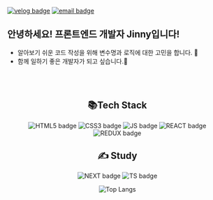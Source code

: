 [![velog badge](https://img.shields.io/badge/velog-20C997.svg?&style=flat-square&logo=velog&logoColor=white)](https://velog.io/@ybj1227)
[![email badge](https://img.shields.io/badge/Gmail-EA4335?&style=flat-square&logo=naver&logoColor=white)](mailto:byjin98@gmail.com)


## 안녕하세요! 프론트엔드 개발자 Jinny입니다!
- 알아보기 쉬운 코드 작성을 위해 변수명과 로직에 대한 고민을 합니다. 🤔
- 함께 일하기 좋은 개발자가 되고 싶습니다.🥴

<br/>
<br/>

<h2 align="center">📚Tech Stack</h2>

<div align="center">

![HTML5 badge](https://img.shields.io/badge/HTML5-E34F26?style=flat-square&logo=HTML5&logoColor=white)
![CSS3 badge](https://img.shields.io/badge/CSS3-1572B6?style=flat-square&logo=CSS3&logoColor=white)
![JS badge](https://img.shields.io/badge/JAVASCRIPT-F7DF1E?style=flat-square&logo=JavaScript&logoColor=white)
![REACT badge](https://img.shields.io/badge/REACT-61DAFB?style=flat-square&logo=React&logoColor=white)
![REDUX badge](https://img.shields.io/badge/REDUX-764ABC?style=flat-square&logo=Redux&logoColor=white)

</div>


<h2 align="center">✍️ Study </h2>
<div align="center">

![NEXT badge](https://img.shields.io/badge/Next.js-000000?style=flat-square&logo=Next.js&logoColor=white)
![TS badge](https://img.shields.io/badge/TYPESCRIPT-3178C6?style=flat-square&logo=TypeScript&logoColor=white)

</div>


<div align="center">

![Top Langs](https://github-readme-stats.vercel.app/api/top-langs/?username=ByJin98&layout=compact)


</div>




